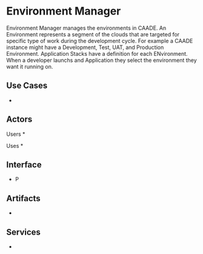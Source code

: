 # Environment Manager
Environment Manager manages the environments in CAADE. An Environment represents a segment of the 
clouds that are targeted for specific type of work during the development cycle. For example a CAADE
instance might have a Development, Test, UAT, and Production Environment. Application Stacks have a
definition for each ENvironment. When a developer launchs and Application they select the environment 
they want it running on.

## Use Cases
*

## Actors
Users 
* 

Uses
* 

## Interface
* P

## Artifacts
* 

## Services
*


